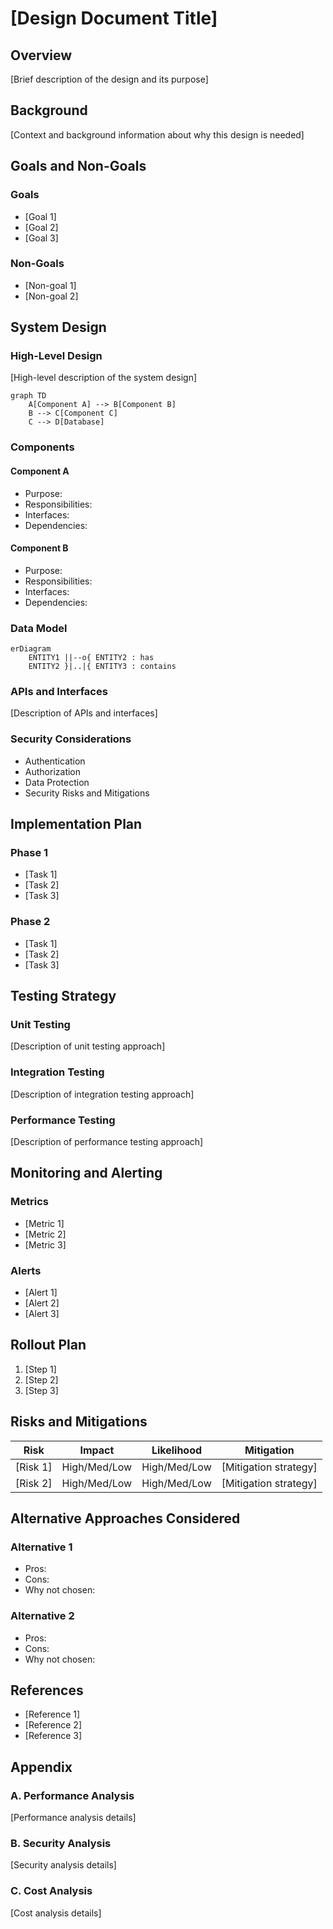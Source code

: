 # [Design Document Title]

## Overview
[Brief description of the design and its purpose]

## Background
[Context and background information about why this design is needed]

## Goals and Non-Goals
### Goals
- [Goal 1]
- [Goal 2]
- [Goal 3]

### Non-Goals
- [Non-goal 1]
- [Non-goal 2]

## System Design
### High-Level Design
[High-level description of the system design]

```mermaid
graph TD
    A[Component A] --> B[Component B]
    B --> C[Component C]
    C --> D[Database]
```

### Components
#### Component A
- Purpose:
- Responsibilities:
- Interfaces:
- Dependencies:

#### Component B
- Purpose:
- Responsibilities:
- Interfaces:
- Dependencies:

### Data Model
```mermaid
erDiagram
    ENTITY1 ||--o{ ENTITY2 : has
    ENTITY2 }|..|{ ENTITY3 : contains
```

### APIs and Interfaces
[Description of APIs and interfaces]

### Security Considerations
- Authentication
- Authorization
- Data Protection
- Security Risks and Mitigations

## Implementation Plan
### Phase 1
- [Task 1]
- [Task 2]
- [Task 3]

### Phase 2
- [Task 1]
- [Task 2]
- [Task 3]

## Testing Strategy
### Unit Testing
[Description of unit testing approach]

### Integration Testing
[Description of integration testing approach]

### Performance Testing
[Description of performance testing approach]

## Monitoring and Alerting
### Metrics
- [Metric 1]
- [Metric 2]
- [Metric 3]

### Alerts
- [Alert 1]
- [Alert 2]
- [Alert 3]

## Rollout Plan
1. [Step 1]
2. [Step 2]
3. [Step 3]

## Risks and Mitigations
| Risk | Impact | Likelihood | Mitigation |
|------|---------|------------|------------|
| [Risk 1] | High/Med/Low | High/Med/Low | [Mitigation strategy] |
| [Risk 2] | High/Med/Low | High/Med/Low | [Mitigation strategy] |

## Alternative Approaches Considered
### Alternative 1
- Pros:
- Cons:
- Why not chosen:

### Alternative 2
- Pros:
- Cons:
- Why not chosen:

## References
- [Reference 1]
- [Reference 2]
- [Reference 3]

## Appendix
### A. Performance Analysis
[Performance analysis details]

### B. Security Analysis
[Security analysis details]

### C. Cost Analysis
[Cost analysis details] 